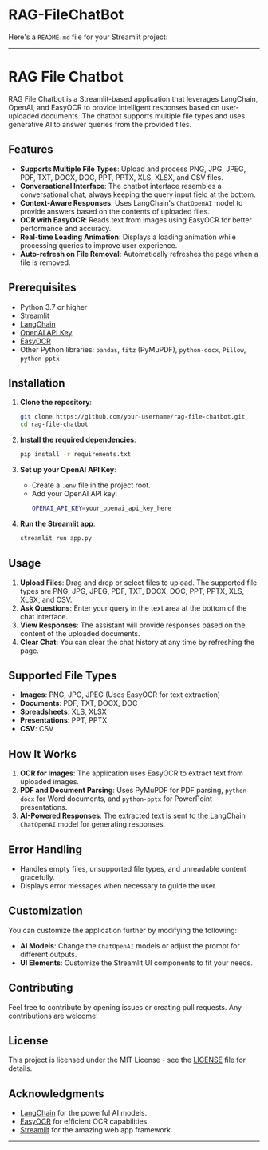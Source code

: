 # RAG-FileChatBot

Here's a `README.md` file for your Streamlit project:

---

# RAG File Chatbot

RAG File Chatbot is a Streamlit-based application that leverages LangChain, OpenAI, and EasyOCR to provide intelligent responses based on user-uploaded documents. The chatbot supports multiple file types and uses generative AI to answer queries from the provided files.

## Features

- **Supports Multiple File Types**: Upload and process PNG, JPG, JPEG, PDF, TXT, DOCX, DOC, PPT, PPTX, XLS, XLSX, and CSV files.
- **Conversational Interface**: The chatbot interface resembles a conversational chat, always keeping the query input field at the bottom.
- **Context-Aware Responses**: Uses LangChain's `ChatOpenAI` model to provide answers based on the contents of uploaded files.
- **OCR with EasyOCR**: Reads text from images using EasyOCR for better performance and accuracy.
- **Real-time Loading Animation**: Displays a loading animation while processing queries to improve user experience.
- **Auto-refresh on File Removal**: Automatically refreshes the page when a file is removed.

## Prerequisites

- Python 3.7 or higher
- [Streamlit](https://streamlit.io/)
- [LangChain](https://github.com/langchain-ai/langchain)
- [OpenAI API Key](https://platform.openai.com/)
- [EasyOCR](https://github.com/JaidedAI/EasyOCR)
- Other Python libraries: `pandas`, `fitz` (PyMuPDF), `python-docx`, `Pillow`, `python-pptx`

## Installation

1. **Clone the repository**:
    ```bash
    git clone https://github.com/your-username/rag-file-chatbot.git
    cd rag-file-chatbot
    ```

2. **Install the required dependencies**:
    ```bash
    pip install -r requirements.txt
    ```

3. **Set up your OpenAI API Key**:

   - Create a `.env` file in the project root.
   - Add your OpenAI API key:
     ```bash
     OPENAI_API_KEY=your_openai_api_key_here
     ```

4. **Run the Streamlit app**:
    ```bash
    streamlit run app.py
    ```

## Usage

1. **Upload Files**: Drag and drop or select files to upload. The supported file types are PNG, JPG, JPEG, PDF, TXT, DOCX, DOC, PPT, PPTX, XLS, XLSX, and CSV.
2. **Ask Questions**: Enter your query in the text area at the bottom of the chat interface.
3. **View Responses**: The assistant will provide responses based on the content of the uploaded documents.
4. **Clear Chat**: You can clear the chat history at any time by refreshing the page.

## Supported File Types

- **Images**: PNG, JPG, JPEG (Uses EasyOCR for text extraction)
- **Documents**: PDF, TXT, DOCX, DOC
- **Spreadsheets**: XLS, XLSX
- **Presentations**: PPT, PPTX
- **CSV**: CSV

## How It Works

1. **OCR for Images**: The application uses EasyOCR to extract text from uploaded images.
2. **PDF and Document Parsing**: Uses PyMuPDF for PDF parsing, `python-docx` for Word documents, and `python-pptx` for PowerPoint presentations.
3. **AI-Powered Responses**: The extracted text is sent to the LangChain `ChatOpenAI` model for generating responses.

## Error Handling

- Handles empty files, unsupported file types, and unreadable content gracefully.
- Displays error messages when necessary to guide the user.

## Customization

You can customize the application further by modifying the following:

- **AI Models**: Change the `ChatOpenAI` models or adjust the prompt for different outputs.
- **UI Elements**: Customize the Streamlit UI components to fit your needs.

## Contributing

Feel free to contribute by opening issues or creating pull requests. Any contributions are welcome!

## License

This project is licensed under the MIT License - see the [LICENSE](LICENSE) file for details.

## Acknowledgments

- [LangChain](https://github.com/langchain-ai/langchain) for the powerful AI models.
- [EasyOCR](https://github.com/JaidedAI/EasyOCR) for efficient OCR capabilities.
- [Streamlit](https://streamlit.io/) for the amazing web app framework.

---
